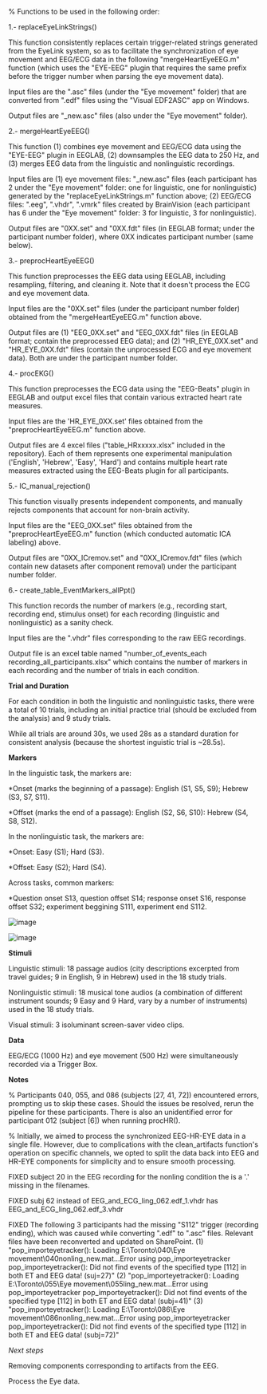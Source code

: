% Functions to be used in the following order:

1.- replaceEyeLinkStrings() <br />

This function consistently replaces certain trigger-related strings generated from the EyeLink system, so as to facilitate the synchronization of eye movement and EEG/ECG data in the following "mergeHeartEyeEEG.m" function (which uses the "EYE-EEG" plugin that requires the same prefix before the trigger number when parsing the eye movement data). <br />

Input files are the ".asc" files (under the "Eye movement" folder) that are converted from ".edf" files using the "Visual EDF2ASC" app on Windows. <br />

Output files are "_new.asc" files (also under the "Eye movement" folder).

2.- mergeHeartEyeEEG() <br />

This function (1) combines eye movement and EEG/ECG data using the "EYE-EEG" plugin in EEGLAB, (2) downsamples the EEG data to 250 Hz, and (3) merges EEG data from the linguistic and nonlinguistic recordings. <br />

Input files are (1) eye movement files: "_new.asc" files (each participant has 2 under the "Eye movement" folder: one for linguistic, one for nonlinguistic) generated by the "replaceEyeLinkStrings.m" function above; (2) EEG/ECG files: ".eeg", ".vhdr", ".vmrk" files created by BrainVision (each participant has 6 under the "Eye movement" folder: 3 for linguistic, 3 for nonlinguistic). <br />

Output files are "0XX.set" and "0XX.fdt" files (in EEGLAB format; under the participant number folder), where 0XX indicates participant number (same below).

3.- preprocHeartEyeEEG() <br />

This function preprocesses the EEG data using EEGLAB, including resampling, filtering, and cleaning it. Note that it doesn't process the ECG and eye movement data. <br />

Input files are the "0XX.set" files (under the participant number folder) obtained from the "mergeHeartEyeEEG.m" function above. <br />

Output files are (1) "EEG_0XX.set" and "EEG_0XX.fdt" files (in EEGLAB format; contain the preprocessed EEG data); and (2) "HR_EYE_0XX.set" and "HR_EYE_0XX.fdt" files (contain the  unprocessed ECG and eye movement data). Both are under the participant number folder.

4.- procEKG() <br />

This function preprocesses the ECG data using the "EEG-Beats" plugin in EEGLAB and output excel files that contain various extracted heart rate measures. <br />

Input files are the 'HR_EYE_0XX.set' files obtained from the "preprocHeartEyeEEG.m" function above. <br />

Output files are 4 excel files ("table_HRxxxxx.xlsx" included in the repository). Each of them represents one experimental manipulation ('English', 'Hebrew', 'Easy', 'Hard') and contains multiple heart rate measures extracted using the EEG-Beats plugin for all participants.

5.- IC_manual_rejection()  <br />

This function visually presents independent components, and manually rejects components that account for non-brain activity.  <br />

Input files are the "EEG_0XX.set" files obtained from the "preprocHeartEyeEEG.m" function (which conducted automatic ICA labeling) above.  

Output files are "0XX_ICremov.set" and "0XX_ICremov.fdt" files (which contain new datasets after component removal) under the participant number folder. 

6.- create_table_EventMarkers_allPpt()  <br />

This function records the number of markers (e.g., recording start, recording end, stimulus onset) for each recording (linguistic and nonlinguistic) as a sanity check. <br /> 

Input files are the ".vhdr" files corresponding to the raw EEG recordings. 

Output file is an excel table named "number_of_events_each recording_all_participants.xlsx" which contains the number of markers in each recording and the number of trials in each condition.


**Trial and Duration**

For each condition in both the linguistic and nonlinguistic tasks, there were a total of 10 trials, including an initial practice trial (should be excluded from the analysis) and 9 study trials.

While all trials are around 30s, we used 28s as a standard duration for consistent analysis (because the shortest inguistic trial is ~28.5s). 

**Markers**

In the linguistic task, the markers are:

  *Onset (marks the beginning of a passage): English (S1, S5, S9); Hebrew (S3, S7, S11).
  
  *Offset (marks the end of a passage): English (S2, S6, S10): Hebrew (S4, S8, S12). 

In the nonlinguistic task, the markers are:

  *Onset: Easy (S1); Hard (S3).
  
  *Offset: Easy (S2); Hard (S4).
  
Across tasks, common markers:
 
  *Question onset S13, question offset S14; response onset S16, response offset S32; experiment beggining S111, experiment end S112.

![image](https://github.com/AlejandroPerezB2B/Syncbeateyeeg/assets/65445363/53f168e9-3679-4179-bb6f-5dc2a4476813)

![image](https://github.com/AlejandroPerezB2B/Syncbeateyeeg/assets/51342792/72dcb069-e4b4-4da9-bab0-9aebdfb8a68e)

**Stimuli**

Linguistic stimuli: 18 passage audios (city descriptions excerpted from travel guides; 9 in English, 9 in Hebrew) used in the 18 study trials.

Nonlinguistic stimuli: 18 musical tone audios (a combination of different instrument sounds; 9 Easy and 9 Hard, vary by a number of instruments) used in the 18 study trials.

Visual stimuli: 3 isoluminant screen-saver video clips.

**Data**

EEG/ECG (1000 Hz) and eye movement (500 Hz) were simultaneously recorded via a Trigger Box. 

**Notes**

% Participants 040, 055, and 086 (subjects [27, 41, 72]) encountered errors, prompting us to skip these cases. Should the issues be resolved, rerun the pipeline for these participants. There is also an unidentified error for participant 012 (subject [6]) when running procHR().

% Initially, we aimed to process the synchronized EEG-HR-EYE data in a single file. However, due to complications with the clean_artifacts function's operation on specific channels, we opted to split the data back into EEG and HR-EYE components for simplicity and to ensure smooth processing.

FIXED subject 20 in the EEG recording for the nonling condition the is a '.' missing in the filenames. 

FIXED subj 62 instead of EEG_and_ECG_ling_062.edf_1.vhdr has EEG_and_ECG_ling_062.edf_3.vhdr

FIXED The following 3 participants had the missing "S112" trigger (recording ending), which was caused while converting ".edf" to ".asc" files. Relevant files have been reconverted and updated on SharePoint.
(1) "pop_importeyetracker(): Loading E:\Toronto\040\Eye movement\040nonling_new.mat...Error using pop_importeyetracker
pop_importeyetracker(): Did not find events of the specified type [112] in both ET and EEG data! (suj=27)"
(2) "pop_importeyetracker(): Loading E:\Toronto\055\Eye movement\055ling_new.mat...Error using pop_importeyetracker
pop_importeyetracker(): Did not find events of the specified type [112] in both ET and EEG data! (subj=41)"
(3) "pop_importeyetracker(): Loading E:\Toronto\086\Eye movement\086nonling_new.mat...Error using pop_importeyetracker
pop_importeyetracker(): Did not find events of the specified type [112] in both ET and EEG data! (subj=72)"

*Next steps*

Removing components corresponding to artifacts from the EEG.

Process the Eye data.

